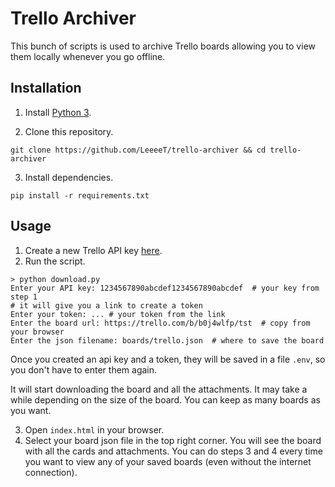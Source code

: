 # Trello Archiver

This bunch of scripts is used to archive Trello boards allowing you to view them locally whenever you go offline.

## Installation

1. Install [Python 3](https://www.python.org/downloads/).

2. Clone this repository.

```console
git clone https://github.com/LeeeeT/trello-archiver && cd trello-archiver
```

3. Install dependencies.

```console
pip install -r requirements.txt
```

## Usage

1. Create a new Trello API key [here](https://trello.com/app-key).
2. Run the script.

```console
> python download.py
Enter your API key: 1234567890abcdef1234567890abcdef  # your key from step 1
# it will give you a link to create a token
Enter your token: ... # your token from the link
Enter the board url: https://trello.com/b/b0j4wlfp/tst  # copy from your browser
Enter the json filename: boards/trello.json  # where to save the board
```

Once you created an api key and a token, they will be saved in a file `.env`, so you don't have to enter them again.

It will start downloading the board and all the attachments. It may take a while depending on the size of the board. You can keep as many boards as you want.

3. Open `index.html` in your browser.
4. Select your board json file in the top right corner. You will see the board with all the cards and attachments. You can do steps 3 and 4 every time you want to view any of your saved boards (even without the internet connection).

